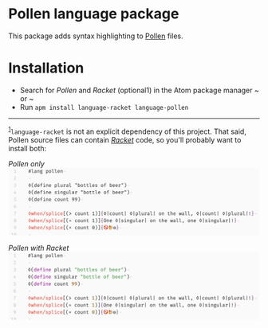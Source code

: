 # Pollen language package

This package adds syntax highlighting to [Pollen](https://docs.racket-lang.org/pollen/) files.

# Installation

- Search for _Pollen_ and _Racket_ (optional<a name="footnote">1</a>) in the Atom package manager
\~ or ~
- Run `apm install language-racket language-pollen`

---

<sup>[1](#footnote)</sup>`language-racket` is not an explicit dependency of this project. That said, Pollen source files can contain [_Racket_](https://racket-lang.org/) code, so you'll probably want to install both:

_Pollen only_
![pollen-only-highlighting](images/2018/01/pollen-only-highlighting.png)

_Pollen with Racket_
![with-racket-highlighting](images/2018/01/with-racket-highlighting.png)
